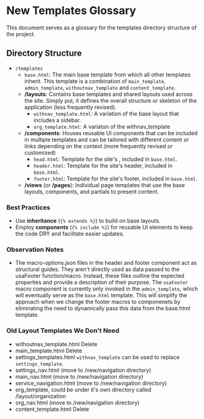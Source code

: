
# New Templates Glossary

This document serves as a glossary for the templates directory structure of the project.

## Directory Structure

- `/templates`
  - `base.html`: The main base template from which all other templates inherit. This template is a combination of `main_template`, `admin_template`, `withoutnav_template` and `content_template`.
  - **/layouts**: Contains base templates and shared layouts used across the site. Simply put, it defines the overall structure or skeleton of the application (less frequently revised).
    - `withnav_template.html`: A variation of the base layout that includes a sidebar.
    - `org_template.html`: A variaton of the withnav_template
  - **/components**: Houses reusable UI components that can be included in multiple templates and can be tailored with different content or links depending on the context.(more frequently revised or customized)
    - `head.html`: Template for the site's <head>, included in `base.html`.
    - `header.html`: Template for the site's header, included in `base.html`.
    - `footer.html`: Template for the site's footer, included in `base.html`.
  - **/views** (or **/pages**): Individual page templates that use the base layouts, components, and partials to present content.

### Best Practices

- Use **inheritance** (`{% extends %}`) to build on base layouts.
- Employ **components** (`{% include %}`) for reusable UI elements to keep the code DRY and facilitate easier updates.

### Observation Notes
- The macro-options.json files in the header and footer component act as structural guides. They aren't directly used as data passed to the usaFooter function/macro. Instead, these files outline the expected properties and provide a description of their purpose. The `usaFooter` macro component is currently only invoked in the `admin_template`, which will eventually serve as the `base.html` template. This will simplify the approach when we change the footer macros to componenets by eliminating the need to dynamically pass this data from the base.html template.



### Old Layout Templates We Don't Need
- withoutnav_template.html Delete
- main_template.html Delete
- settings_templates.html `withnav_template` can be used to replace `settings_template`.
- settings_nav.html (move to /new/navigation directory)
- main_nav.html (move to /new/navigation directory)
- service_navigation.html (move to /new/navigation directory)
- org_template, could be under it's own directory called /layout/organization
- org_nav.html (move to /new/navigation directory)
- content_template.html Delete
